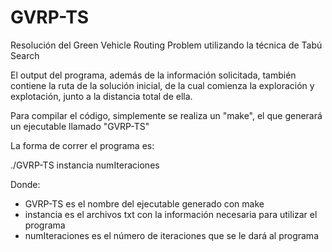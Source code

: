 # GVRP-TS

Resolución del Green Vehicle Routing Problem utilizando la técnica de Tabú Search

El output del programa, además de la información solicitada, también contiene la ruta de la solución inicial, de la cual comienza la exploración y explotación, junto a la distancia total de ella.

Para compilar el código, simplemente se realiza un "make", el que generará un ejecutable llamado "GVRP-TS"

La forma de correr el programa es:

./GVRP-TS instancia numIteraciones

Donde:
- GVRP-TS es el nombre del ejecutable generado con make
- instancia es el archivos txt con la información necesaria para utilizar el programa
- numIteraciones es el número de iteraciones que se le dará al programa
